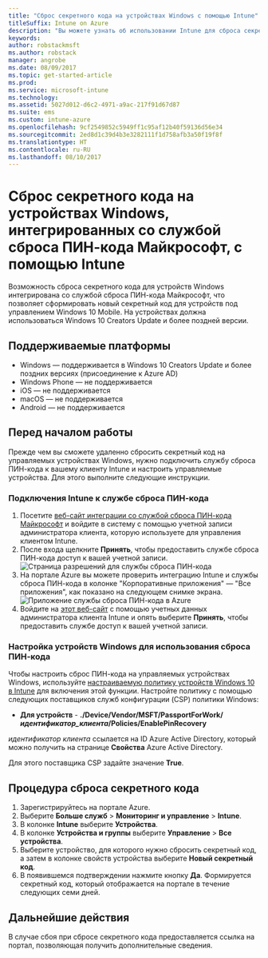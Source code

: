 ```yaml
---
title: "Сброс секретного кода на устройствах Windows с помощью Intune"
titleSuffix: Intune on Azure
description: "Вы можете узнать об использовании Intune для сброса секретного кода на устройствах Windows, интегрированных со службой сброса ПИН-кода Майкрософт."
keywords: 
author: robstackmsft
ms.author: robstack
manager: angrobe
ms.date: 08/09/2017
ms.topic: get-started-article
ms.prod: 
ms.service: microsoft-intune
ms.technology: 
ms.assetid: 5027d012-d6c2-4971-a9ac-217f91d67d87
ms.suite: ems
ms.custom: intune-azure
ms.openlocfilehash: 9cf2549852c5949ff1c95af12b40f59136d56e34
ms.sourcegitcommit: 2ed8d1c39d4b3e3282111f1d758afb3a50f19f8f
ms.translationtype: HT
ms.contentlocale: ru-RU
ms.lasthandoff: 08/10/2017
---
```

# <a name="reset-the-passcode-on-windows-devices-integrated-with-the-microsoft-pin-reset-service-using-intune"></a>Сброс секретного кода на устройствах Windows, интегрированных со службой сброса ПИН-кода Майкрософт, с помощью Intune

Возможность сброса секретного кода для устройств Windows интегрирована со службой сброса ПИН-кода Майкрософт, что позволяет сформировать новый секретный код для устройств под управлением Windows 10 Mobile. На устройствах должна использоваться Windows 10 Creators Update и более поздней версии.

## <a name="supported-platforms"></a>Поддерживаемые платформы

- Windows — поддерживается в Windows 10 Creators Update и более поздних версиях (присоединение к Azure AD)
- Windows Phone — не поддерживается
- iOS — не поддерживается
- macOS — не поддерживается
- Android — не поддерживается


## <a name="before-you-start"></a>Перед началом работы

Прежде чем вы сможете удаленно сбросить секретный код на управляемых устройствах Windows, нужно подключить службу сброса ПИН-кода к вашему клиенту Intune и настроить управляемые устройства. Для этого выполните следующие инструкции.

### <a name="connect-intune-with-the-pin-reset-service"></a>Подключения Intune к службе сброса ПИН-кода

1. Посетите [веб-сайт интеграции со службой сброса ПИН-кода Майкрософт](https://login.windows.net/common/oauth2/authorize?response_type=code&client_id=b8456c59-1230-44c7-a4a2-99b085333e84&resource=https%3A%2F%2Fgraph.windows.net&redirect_uri=https%3A%2F%2Fcred.microsoft.com&state=e9191523-6c2f-4f1d-a4f9-c36f26f89df0&prompt=admin_consent) и войдите в систему с помощью учетной записи администратора клиента, которую используете для управления клиентом Intune.
2. После входа щелкните **Принять**, чтобы предоставить службе сброса ПИН-кода доступ к вашей учетной записи.<br>
![Страница разрешений для службы сброса ПИН-кода](./media/pin-reset-service-application.png)
3. На портале Azure вы можете проверить интеграцию Intune и службы сброса ПИН-кода в колонке "Корпоративные приложения" — "Все приложения", как показано на следующем снимке экрана.<br>
![Приложение службы сброса ПИН-кода в Azure](./media/pin-reset-service-home-screen.png)
4. Войдите на [этот веб-сайт](https://login.windows.net/common/oauth2/authorize?response_type=code&client_id=9115dd05-fad5-4f9c-acc7-305d08b1b04e&resource=https%3A%2F%2Fcred.microsoft.com%2F&redirect_uri=ms-appx-web%3A%2F%2FMicrosoft.AAD.BrokerPlugin%2F9115dd05-fad5-4f9c-acc7-305d08b1b04e&state=6765f8c5-f4a7-4029-b667-46a6776ad611&prompt=admin_consent) с помощью учетных данных администратора клиента Intune и опять выберите **Принять**, чтобы предоставить службе доступ к вашей учетной записи.

### <a name="configure-windows-devices-to-use-pin-reset"></a>Настройка устройств Windows для использования сброса ПИН-кода

Чтобы настроить сброс ПИН-кода на управляемых устройствах Windows, используйте [настраиваемую политику устройств Windows 10 в Intune](custom-settings-windows-10.md) для включения этой функции. Настройте политику с помощью следующих поставщиков служб конфигурации (CSP) политики Windows:


- **Для устройств** - **./Device/Vendor/MSFT/PassportForWork/*идентификатор_клиента*/Policies/EnablePinRecovery**

*идентификатор клиента* ссылается на ID Azure Active Directory, который можно получить на странице **Свойства** Azure Active Directory.

Для этого поставщика CSP задайте значение **True**.

## <a name="steps-to-reset-the-passcode"></a>Процедура сброса секретного кода

1. Зарегистрируйтесь на портале Azure.
2. Выберите **Больше служб** > **Мониторинг и управление** > **Intune**.
3. В колонке **Intune** выберите **Устройства**.
4. В колонке **Устройства и группы** выберите **Управление** > **Все устройства**.
5. Выберите устройство, для которого нужно сбросить секретный код, а затем в колонке свойств устройства выберите **Новый секретный код**.
6. В появившемся подтверждении нажмите кнопку **Да**. Формируется секретный код, который отображается на портале в течение следующих семи дней.

## <a name="next-steps"></a>Дальнейшие действия

В случае сбоя при сбросе секретного кода предоставляется ссылка на портал, позволяющая получить дополнительные сведения.


